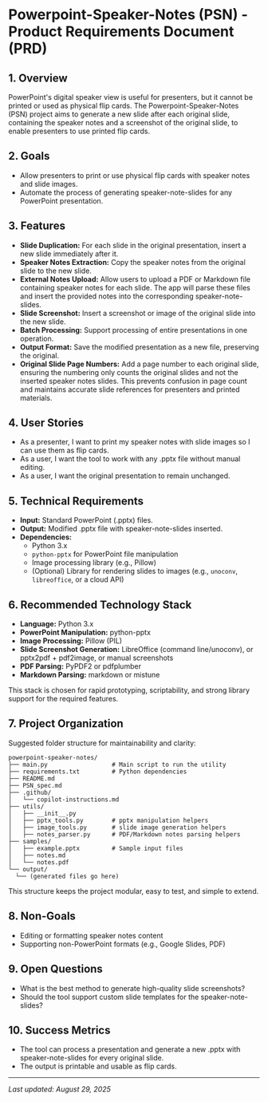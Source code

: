 # Powerpoint-Speaker-Notes (PSN) - Product Requirements Document (PRD)

## 1. Overview
PowerPoint's digital speaker view is useful for presenters, but it cannot be printed or used as physical flip cards. The Powerpoint-Speaker-Notes (PSN) project aims to generate a new slide after each original slide, containing the speaker notes and a screenshot of the original slide, to enable presenters to use printed flip cards.

## 2. Goals
- Allow presenters to print or use physical flip cards with speaker notes and slide images.
- Automate the process of generating speaker-note-slides for any PowerPoint presentation.

## 3. Features
- **Slide Duplication:** For each slide in the original presentation, insert a new slide immediately after it.
- **Speaker Notes Extraction:** Copy the speaker notes from the original slide to the new slide.
- **External Notes Upload:** Allow users to upload a PDF or Markdown file containing speaker notes for each slide. The app will parse these files and insert the provided notes into the corresponding speaker-note-slides.
- **Slide Screenshot:** Insert a screenshot or image of the original slide into the new slide.
- **Batch Processing:** Support processing of entire presentations in one operation.
- **Output Format:** Save the modified presentation as a new file, preserving the original.
 - **Original Slide Page Numbers:** Add a page number to each original slide, ensuring the numbering only counts the original slides and not the inserted speaker notes slides. This prevents confusion in page count and maintains accurate slide references for presenters and printed materials.

## 4. User Stories
- As a presenter, I want to print my speaker notes with slide images so I can use them as flip cards.
- As a user, I want the tool to work with any .pptx file without manual editing.
- As a user, I want the original presentation to remain unchanged.

## 5. Technical Requirements
- **Input:** Standard PowerPoint (.pptx) files.
- **Output:** Modified .pptx file with speaker-note-slides inserted.
- **Dependencies:**
  - Python 3.x
  - `python-pptx` for PowerPoint file manipulation
  - Image processing library (e.g., Pillow)
  - (Optional) Library for rendering slides to images (e.g., `unoconv`, `libreoffice`, or a cloud API)

## 6. Recommended Technology Stack

- **Language:** Python 3.x
- **PowerPoint Manipulation:** python-pptx
- **Image Processing:** Pillow (PIL)
- **Slide Screenshot Generation:** LibreOffice (command line/unoconv), or pptx2pdf + pdf2image, or manual screenshots
- **PDF Parsing:** PyPDF2 or pdfplumber
- **Markdown Parsing:** markdown or mistune

This stack is chosen for rapid prototyping, scriptability, and strong library support for the required features.

## 7. Project Organization

Suggested folder structure for maintainability and clarity:

```
powerpoint-speaker-notes/
├── main.py                  # Main script to run the utility
├── requirements.txt         # Python dependencies
├── README.md
├── PSN_spec.md
├── .github/
│   └── copilot-instructions.md
├── utils/
│   ├── __init__.py
│   ├── pptx_tools.py        # pptx manipulation helpers
│   ├── image_tools.py       # slide image generation helpers
│   ├── notes_parser.py      # PDF/Markdown notes parsing helpers
├── samples/
│   ├── example.pptx         # Sample input files
│   ├── notes.md
│   └── notes.pdf
└── output/
  └── (generated files go here)
```

This structure keeps the project modular, easy to test, and simple to extend.

## 8. Non-Goals
- Editing or formatting speaker notes content
- Supporting non-PowerPoint formats (e.g., Google Slides, PDF)

## 9. Open Questions
- What is the best method to generate high-quality slide screenshots?
- Should the tool support custom slide templates for the speaker-note-slides?

## 10. Success Metrics
- The tool can process a presentation and generate a new .pptx with speaker-note-slides for every original slide.
- The output is printable and usable as flip cards.

---
_Last updated: August 29, 2025_
